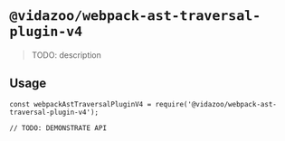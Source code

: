 # `@vidazoo/webpack-ast-traversal-plugin-v4`

> TODO: description

## Usage

```
const webpackAstTraversalPluginV4 = require('@vidazoo/webpack-ast-traversal-plugin-v4');

// TODO: DEMONSTRATE API
```
